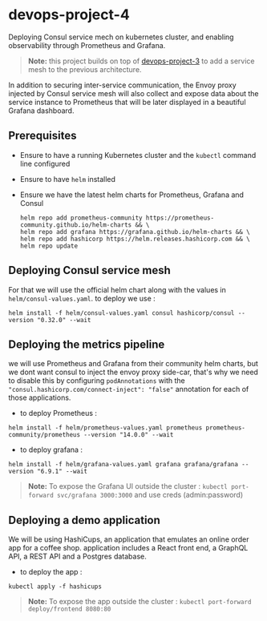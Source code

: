 # devops-project-4
Deploying Consul service mech on kubernetes cluster, and enabling observability through Prometheus and Grafana.

> **Note:** this project builds on top of [devops-project-3](https://github.com/ansnoussi/devops-project-3) to add a service mesh to the previous architecture.

In addition to securing inter-service communication, the Envoy proxy injected by Consul service mesh will also collect and expose data about the service instance to Prometheus that will be later displayed in a beautiful Grafana dashboard.


## Prerequisites

- Ensure to have a running Kubernetes cluster and the `kubectl` command line configured

- Ensure to have `helm` installed

- Ensure we have the latest helm charts for Prometheus, Grafana and Consul
    ```
    helm repo add prometheus-community https://prometheus-community.github.io/helm-charts && \
    helm repo add grafana https://grafana.github.io/helm-charts && \
    helm repo add hashicorp https://helm.releases.hashicorp.com && \
    helm repo update
    ```

## Deploying Consul service mesh
For that we will use the official helm chart along with the values in `helm/consul-values.yaml`.
to deploy we use :
```
helm install -f helm/consul-values.yaml consul hashicorp/consul --version "0.32.0" --wait
```

## Deploying the metrics pipeline
we will use Prometheus and Grafana from their community helm charts, but we dont want consul to inject the envoy proxy side-car, that's why we need to disable this by configuring `podAnnotations` with the `"consul.hashicorp.com/connect-inject": "false"` annotation for each of those applications.
- to deploy Prometheus : 
```
helm install -f helm/prometheus-values.yaml prometheus prometheus-community/prometheus --version "14.0.0" --wait
```
- to deploy grafana : 
```
helm install -f helm/grafana-values.yaml grafana grafana/grafana --version "6.9.1" --wait
```
> **Note:** To expose the Grafana UI outside the cluster : `kubectl port-forward svc/grafana 3000:3000` and use creds (admin:password)

## Deploying a demo application
We will be using HashiCups, an application that emulates an online order app for a coffee shop.
application includes a React front end, a GraphQL API, a REST API and a Postgres database.

- to deploy the app :
```
kubectl apply -f hashicups
```
> **Note:** To expose the app outside the cluster : `kubectl port-forward deploy/frontend 8080:80`
